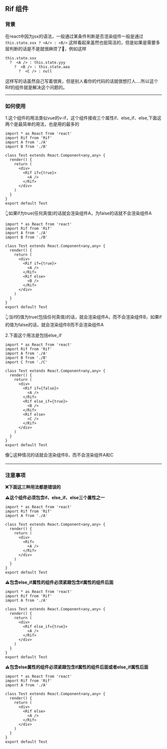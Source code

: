 ## Rif 组件
### 背景
在react中因为jsx的语法，一般通过某条件判断是否渲染组件一般是通过`this.state.xxx ? <A/> : <B/>` 这样看起来虽然也挺简洁的，但是如果是需要多层判断的话是不是就很麻烦了🤦‍，例如这样
```
this.state.xxx 
  ?  <A /> : this.state.yyy 
    ?  <B /> : this.state.aaa
      ?  <C /> : null

```
这样写的话虽然自己写着很爽，但是别人看你的代码的话就很想打人....所以这个Rif的组件就是解决这个问题的。

---

### 如何使用
1.这个组件的用法类似vue的v-if，这个组件接收三个属性if、else_if、else,下面这两个是最简单的用法，也是用的最多的
```
import * as React from 'react'
import Rif from 'Rif'
import A from './A'
import B from './B'

class Test extends React.Component<any,any> {
  render() {
    return (
      <div>
        <Rif if={true}>
          <A />
        </Rif>
      </div>
    )
  }
}
export default Test
```
👆如果if为true(任何真值)的话就会渲染组件A，为false的话就不会渲染组件A
```
import * as React from 'react'
import Rif from 'Rif'
import A from './A'
import B from './B'

class Test extends React.Component<any,any> {
  render() {
    return (
      <div>
        <Rif if={true}>
          <A />
        </Rif>
        <Rif else>
          <B />
        </Rif>
      </div>
    )
  }
}
export default Test
```
👆当if的值为true(包括任何真值)的话，就会渲染组件A，而不会渲染组件B，如果if的值为false的话，就会渲染组件B而不会渲染组件A

2.下面这个用法是包括else_if

```
import * as React from 'react'
import Rif from 'Rif'
import A from './A'
import B from './B'
import C from './C'

class Test extends React.Component<any,any> {
  render() {
    return (
      <div>
        <Rif if={false}>
          <A />
        </Rif>
        <Rif else_if={true}>
          <B />
        </Rif>
        <Rif else>
          <C />
        </Rif>
      </div>
    )
  }
}
export default Test

```
像👆这种情况的话就会渲染组件B，而不会渲染组件A和C

---

### 注意事项
**❌下面这三种用法都是错误的**

**⚠️这个组件必须包含if、else_if、else三个属性之一**
```
import * as React from 'react'
import Rif from 'Rif'
import A from './A'

class Test extends React.Component<any,any> {
  render() {
    return (
      <div>
        <Rif>
          <A />
        </Rif>
      </div>
    )
  }
}
export default Test
```
**⚠️包含else_if属性的组件必须紧跟包含if属性的组件后面**
```
import * as React from 'react'
import Rif from 'Rif'
import A from './A'

class Test extends React.Component<any,any> {
  render() {
    return (
      <div>
        <Rif else_if={true}>
          <A />
        </Rif>
      </div>
    )
  }
}
export default Test
```
**⚠️包含else属性的组件必须紧跟包含if属性的组件后面或者else_if属性后面**
```
import * as React from 'react'
import Rif from 'Rif'
import A from './A'

class Test extends React.Component<any,any> {
  render() {
    return (
      <div>
        <Rif else>
          <A />
        </Rif>
      </div>
    )
  }
}
export default Test
```
